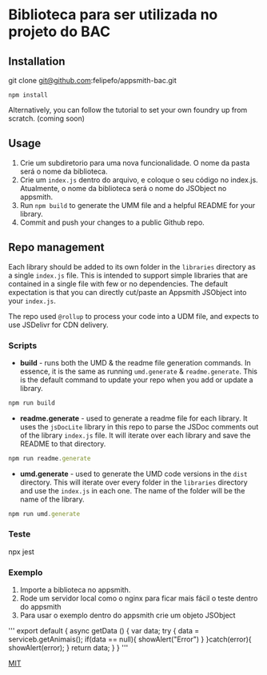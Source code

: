 
# Biblioteca para ser utilizada no projeto do BAC


## Installation

git clone git@github.com:felipefo/appsmith-bac.git
```
npm install
```
Alternatively, you can follow the tutorial to set your own foundry up from scratch. (coming soon)

## Usage
1. Crie um subdiretorio para uma nova funcionalidade. O nome da pasta será o nome da biblioteca.
2. Crie um `index.js` dentro do arquivo, e coloque o seu código no index.js. Atualmente, o nome da biblioteca será o nome do JSObject no appsmith.
3. Run `npm build` to generate the UMM file and a helpful README for your library. 
4. Commit and push your changes to a public Github repo.

## Repo management
Each library should be added to its own folder in the `libraries` directory as a single `index.js` file. This is intended to support simple libraries that are contained in a single file with few or no dependencies. The default expectation is that you can directly cut/paste an Appsmith JSObject into your `index.js`.

The repo used `@rollup` to process your code into a UDM file, and expects to use JSDelivr for CDN delivery. 

### Scripts
- **build** - runs both the UMD & the readme file generation commands. In essence, it is the same as running `umd.generate` & `readme.generate`. This is the default command to update your repo when you add or update a library.
```js
npm run build
```
- **readme.generate** - used to generate a readme file for each library. It uses the `jsDocLite` library in this repo to parse the JSDoc comments out of the library `index.js` file. It will iterate over each library and save the README to that directory.
```js
npm run readme.generate
```
- **umd.generate** - used to generate the UMD code versions in the `dist` directory. This will iterate over every folder in the `libraries` directory and use the `index.js` in each one. The name of the folder will be the name of the library.
```js
npm run umd.generate
```

### Teste

npx jest


### Exemplo 
1. Importe a biblioteca  no appsmith.
2. Rode um servidor local como o nginx para ficar mais fácil o teste dentro do appsmith 
3. Para usar o exemplo dentro do appsmith crie um objeto JSObject 



'''
export default {
	async getData () {
		var data;
		try {
			data = serviceb.getAnimais();
			if(data == null){
				showAlert("Error")
			}
		}catch(error){
			showAlert(error);
		}
		return data;
	}
}
'''


[MIT](https://choosealicense.com/licenses/mit/)
